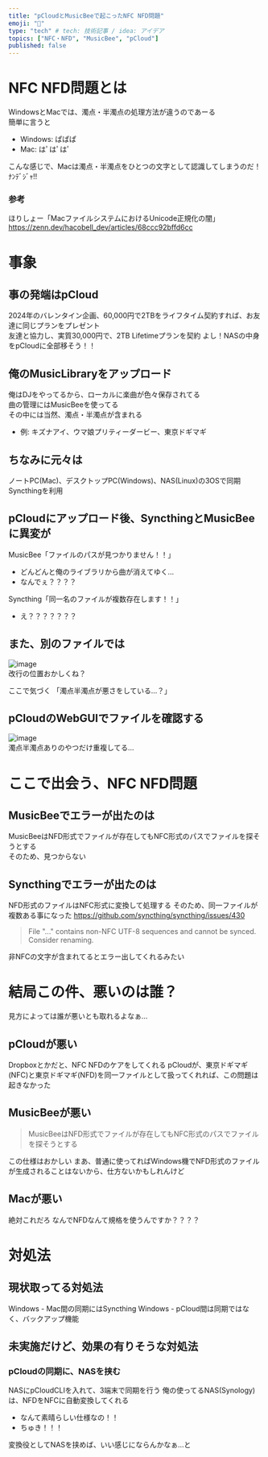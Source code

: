```yaml
---
title: "pCloudとMusicBeeで起こったNFC NFD問題"
emoji: "🙌"
type: "tech" # tech: 技術記事 / idea: アイデア
topics: ["NFC・NFD", "MusicBee", "pCloud"]
published: false
---
```

# NFC NFD問題とは
WindowsとMacでは、濁点・半濁点の処理方法が違うのであーる  
簡単に言うと

 - Windows: ぱぱぱ
 - Mac: はﾟはﾟはﾟ

こんな感じで、Macは濁点・半濁点をひとつの文字として認識してしまうのだ！  
ﾅﾝﾃﾞｼﾞｬ!!  

### 参考
ほりしょー「MacファイルシステムにおけるUnicode正規化の闇」
https://zenn.dev/hacobell_dev/articles/68ccc92bffd6cc

# 事象
## 事の発端は**pCloud**
2024年のバレンタイン企画、60,000円で2TBをライフタイム契約すれば、お友達に同じプランをプレゼント  
友達と協力し、実質30,000円で、2TB Lifetimeプランを契約
よし！NASの中身をpCloudに全部移そう！！


## 俺のMusicLibraryをアップロード
俺はDJをやってるから、ローカルに楽曲が色々保存されてる  
曲の管理にはMusicBeeを使ってる  
その中には当然、濁点・半濁点が含まれる  
- 例: キズナアイ、ウマ娘プリティーダービー、東京ドギマギ

## ちなみに元々は
ノートPC(Mac)、デスクトップPC(Windows)、NAS(Linux)の3OSで同期  
Syncthingを利用

## pCloudにアップロード後、SyncthingとMusicBeeに異変が
MusicBee「ファイルのパスが見つかりません！！」
- どんどんと俺のライブラリから曲が消えてゆく…
- なんでぇ？？？？

Syncthing「同一名のファイルが複数存在します！！」
- え？？？？？？？

## また、別のファイルでは
![image](https://gyazo.com/aca5aef5c3b3403631e24f675a493223/thumb/1000)  
改行の位置おかしくね？

ここで気づく
「濁点半濁点が悪さをしている…？」

## pCloudのWebGUIでファイルを確認する
![image](https://gyazo.com/1a3b6501c1a8c677078617043aefe4ad/thumb/1000)  
濁点半濁点ありのやつだけ重複してる…

# ここで出会う、NFC NFD問題

## MusicBeeでエラーが出たのは
MusicBeeはNFD形式でファイルが存在してもNFC形式のパスでファイルを探そうとする  
そのため、見つからない

## Syncthingでエラーが出たのは
NFD形式のファイルはNFC形式に変換して処理する
そのため、同一ファイルが複数ある事になった
https://github.com/syncthing/syncthing/issues/430
>  File "..." contains non-NFC UTF-8 sequences and cannot be synced. Consider renaming.

非NFCの文字が含まれてるとエラー出してくれるみたい


# 結局この件、悪いのは誰？
見方によっては誰が悪いとも取れるよなぁ…

## pCloudが悪い
Dropboxとかだと、NFC NFDのケアをしてくれる
pCloudが、東京ドギマギ(NFC)と東京ドギマギ(NFD)を同一ファイルとして扱ってくれれば、この問題は起きなかった

## MusicBeeが悪い
>  MusicBeeはNFD形式でファイルが存在してもNFC形式のパスでファイルを探そうとする

この仕様はおかしい
まあ、普通に使ってればWindows機でNFD形式のファイルが生成されることはないから、仕方ないかもしれんけど

## Macが悪い
絶対これだろ
なんでNFDなんて規格を使うんですか？？？？


# 対処法
## 現状取ってる対処法
Windows - Mac間の同期にはSyncthing
Windows - pCloud間は同期ではなく、バックアップ機能

## 未実施だけど、効果の有りそうな対処法
### pCloudの同期に、NASを挟む
NASにpCloudCLIを入れて、3端末で同期を行う
俺の使ってるNAS(Synology)は、NFDをNFCに自動変換してくれる
- なんて素晴らしい仕様なの！！
- ちゅき！！！

変換役としてNASを挟めば、いい感じにならんかなぁ…と